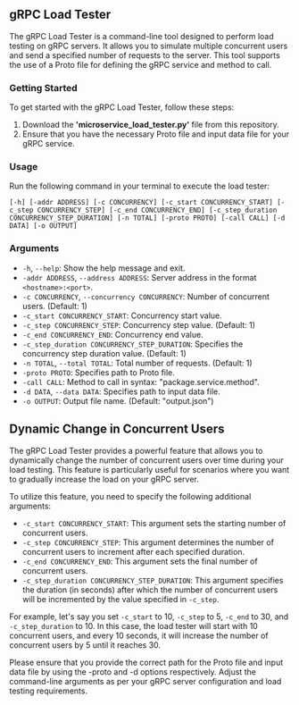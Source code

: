 ## gRPC Load Tester
The gRPC Load Tester is a command-line tool designed to perform load testing on gRPC servers. It allows you to simulate multiple concurrent users and send a specified number of requests to the server. This tool supports the use of a Proto file for defining the gRPC service and method to call.

### Getting Started
To get started with the gRPC Load Tester, follow these steps:

1. Download the **'microservice_load_tester.py'** file from this repository.
2. Ensure that you have the necessary Proto file and input data file for your gRPC service.
### Usage
Run the following command in your terminal to execute the load tester:
```shell
[-h] [-addr ADDRESS] [-c CONCURRENCY] [-c_start CONCURRENCY_START] [-c_step CONCURRENCY_STEP] [-c_end CONCURRENCY_END] [-c_step_duration CONCURRENCY_STEP_DURATION] [-n TOTAL] [-proto PROTO] [-call CALL] [-d DATA] [-o OUTPUT]
```

### Arguments

- `-h`, `--help`: Show the help message and exit.
- `-addr ADDRESS`, `--address ADDRESS`: Server address in the format `<hostname>:<port>`.
- `-c CONCURRENCY`, `--concurrency CONCURRENCY`: Number of concurrent users. (Default: 1)
- `-c_start CONCURRENCY_START`: Concurrency start value.
- `-c_step CONCURRENCY_STEP`: Concurrency step value. (Default: 1)
- `-c_end CONCURRENCY_END`: Concurrency end value.
- `-c_step_duration CONCURRENCY_STEP_DURATION`: Specifies the concurrency step duration value. (Default: 1)
- `-n TOTAL`, `--total TOTAL`: Total number of requests. (Default: 1)
- `-proto PROTO`: Specifies path to Proto file.
- `-call CALL`: Method to call in syntax: "package.service.method".
- `-d DATA`, `--data DATA`: Specifies path to input data file.
- `-o OUTPUT`: Output file name. (Default: "output.json")

## Dynamic Change in Concurrent Users

The gRPC Load Tester provides a powerful feature that allows you to dynamically change the number of concurrent users over time during your load testing. This feature is particularly useful for scenarios where you want to gradually increase the load on your gRPC server.

To utilize this feature, you need to specify the following additional arguments:

- `-c_start CONCURRENCY_START`: This argument sets the starting number of concurrent users.
- `-c_step CONCURRENCY_STEP`: This argument determines the number of concurrent users to increment after each specified duration.
- `-c_end CONCURRENCY_END`: This argument sets the final number of concurrent users.
- `-c_step_duration CONCURRENCY_STEP_DURATION`: This argument specifies the duration (in seconds) after which the number of concurrent users will be incremented by the value specified in `-c_step`.

For example, let's say you set `-c_start` to 10, `-c_step` to 5, `-c_end` to 30, and `-c_step_duration` to 10. In this case, the load tester will start with 10 concurrent users, and every 10 seconds, it will increase the number of concurrent users by 5 until it reaches 30.

Please ensure that you provide the correct path for the Proto file and input data file by using the -proto and -d options respectively. Adjust the command-line arguments as per your gRPC server configuration and load testing requirements.
